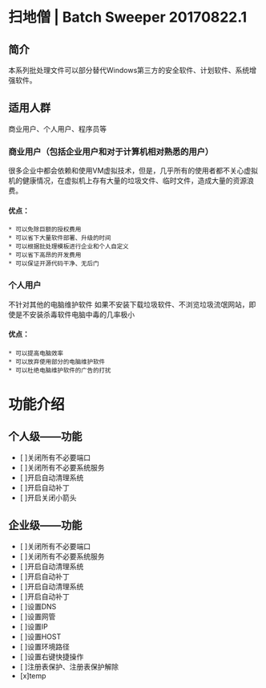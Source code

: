 # 扫地僧 | Batch Sweeper 20170822.1

## 简介
本系列批处理文件可以部分替代Windows第三方的安全软件、计划软件、系统增强软件。

## 适用人群
商业用户、个人用户、程序员等

### 商业用户（包括企业用户和对于计算机相对熟悉的用户）
很多企业中都会依赖和使用VM虚拟技术，但是，几乎所有的使用者都不关心虚拟机的健康情况，在虚拟机上存有大量的垃圾文件、临时文件，造成大量的资源浪费。

#### 优点：
    * 可以免除巨额的授权费用
    * 可以省下大量软件部署、升级的时间
    * 可以根据批处理模板进行企业和个人自定义
    * 可以省下高昂的开发费用
    * 可以保证开源代码干净、无后门
    
### 个人用户
不针对其他的电脑维护软件
如果不安装下载垃圾软件、不浏览垃圾流氓网站，即使是不安装杀毒软件电脑中毒的几率极小

#### 优点：    
    * 可以提高电脑效率
    * 可以放弃使用部分的电脑维护软件
    * 可以杜绝电脑维护软件的广告的打扰
    
# 功能介绍
## 个人级——功能
- [ ]关闭所有不必要端口 
- [ ]关闭所有不必要系统服务
- [ ]开启自动清理系统
- [ ]开启自动补丁
- [ ]开启关闭小箭头

## 企业级——功能
- [ ]关闭所有不必要端口
- [ ]关闭所有不必要系统服务
- [ ]开启自动清理系统
- [ ]开启自动补丁
- [ ]开启自动清理系统
- [ ]开启自动补丁
- [ ]设置DNS
- [ ]设置网管
- [ ]设置IP
- [ ]设置HOST
- [ ]设置环境路径
- [ ]设置右键快捷操作
- [ ]注册表保护、注册表保护解除
- [x]temp 

